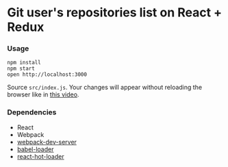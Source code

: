Git user's repositories list on React + Redux
===================================

### Usage

```
npm install
npm start
open http://localhost:3000
```

Source `src/index.js`.
Your changes will appear without reloading the browser like in [this video](http://vimeo.com/100010922).

### Dependencies

* React
* Webpack
* [webpack-dev-server](https://github.com/webpack/webpack-dev-server)
* [babel-loader](https://github.com/babel/babel-loader)
* [react-hot-loader](https://github.com/gaearon/react-hot-loader)
